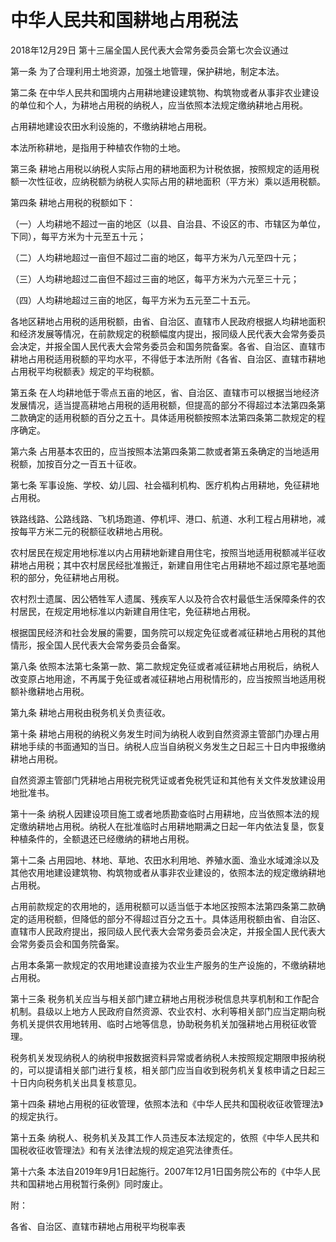 # 中华人民共和国耕地占用税法

2018年12月29日 第十三届全国人民代表大会常务委员会第七次会议通过

第一条 为了合理利用土地资源，加强土地管理，保护耕地，制定本法。

第二条 在中华人民共和国境内占用耕地建设建筑物、构筑物或者从事非农业建设的单位和个人，为耕地占用税的纳税人，应当依照本法规定缴纳耕地占用税。

占用耕地建设农田水利设施的，不缴纳耕地占用税。

本法所称耕地，是指用于种植农作物的土地。

第三条 耕地占用税以纳税人实际占用的耕地面积为计税依据，按照规定的适用税额一次性征收，应纳税额为纳税人实际占用的耕地面积（平方米）乘以适用税额。

第四条 耕地占用税的税额如下：

（一）人均耕地不超过一亩的地区（以县、自治县、不设区的市、市辖区为单位，下同），每平方米为十元至五十元；

（二）人均耕地超过一亩但不超过二亩的地区，每平方米为八元至四十元；

（三）人均耕地超过二亩但不超过三亩的地区，每平方米为六元至三十元；

（四）人均耕地超过三亩的地区，每平方米为五元至二十五元。

各地区耕地占用税的适用税额，由省、自治区、直辖市人民政府根据人均耕地面积和经济发展等情况，在前款规定的税额幅度内提出，报同级人民代表大会常务委员会决定，并报全国人民代表大会常务委员会和国务院备案。各省、自治区、直辖市耕地占用税适用税额的平均水平，不得低于本法所附《各省、自治区、直辖市耕地占用税平均税额表》规定的平均税额。

第五条 在人均耕地低于零点五亩的地区，省、自治区、直辖市可以根据当地经济发展情况，适当提高耕地占用税的适用税额，但提高的部分不得超过本法第四条第二款确定的适用税额的百分之五十。具体适用税额按照本法第四条第二款规定的程序确定。

第六条 占用基本农田的，应当按照本法第四条第二款或者第五条确定的当地适用税额，加按百分之一百五十征收。

第七条 军事设施、学校、幼儿园、社会福利机构、医疗机构占用耕地，免征耕地占用税。

铁路线路、公路线路、飞机场跑道、停机坪、港口、航道、水利工程占用耕地，减按每平方米二元的税额征收耕地占用税。

农村居民在规定用地标准以内占用耕地新建自用住宅，按照当地适用税额减半征收耕地占用税；其中农村居民经批准搬迁，新建自用住宅占用耕地不超过原宅基地面积的部分，免征耕地占用税。

农村烈士遗属、因公牺牲军人遗属、残疾军人以及符合农村最低生活保障条件的农村居民，在规定用地标准以内新建自用住宅，免征耕地占用税。

根据国民经济和社会发展的需要，国务院可以规定免征或者减征耕地占用税的其他情形，报全国人民代表大会常务委员会备案。

第八条 依照本法第七条第一款、第二款规定免征或者减征耕地占用税后，纳税人改变原占地用途，不再属于免征或者减征耕地占用税情形的，应当按照当地适用税额补缴耕地占用税。

第九条 耕地占用税由税务机关负责征收。

第十条 耕地占用税的纳税义务发生时间为纳税人收到自然资源主管部门办理占用耕地手续的书面通知的当日。纳税人应当自纳税义务发生之日起三十日内申报缴纳耕地占用税。

自然资源主管部门凭耕地占用税完税凭证或者免税凭证和其他有关文件发放建设用地批准书。

第十一条 纳税人因建设项目施工或者地质勘查临时占用耕地，应当依照本法的规定缴纳耕地占用税。纳税人在批准临时占用耕地期满之日起一年内依法复垦，恢复种植条件的，全额退还已经缴纳的耕地占用税。

第十二条 占用园地、林地、草地、农田水利用地、养殖水面、渔业水域滩涂以及其他农用地建设建筑物、构筑物或者从事非农业建设的，依照本法的规定缴纳耕地占用税。

占用前款规定的农用地的，适用税额可以适当低于本地区按照本法第四条第二款确定的适用税额，但降低的部分不得超过百分之五十。具体适用税额由省、自治区、直辖市人民政府提出，报同级人民代表大会常务委员会决定，并报全国人民代表大会常务委员会和国务院备案。

占用本条第一款规定的农用地建设直接为农业生产服务的生产设施的，不缴纳耕地占用税。

第十三条 税务机关应当与相关部门建立耕地占用税涉税信息共享机制和工作配合机制。县级以上地方人民政府自然资源、农业农村、水利等相关部门应当定期向税务机关提供农用地转用、临时占地等信息，协助税务机关加强耕地占用税征收管理。

税务机关发现纳税人的纳税申报数据资料异常或者纳税人未按照规定期限申报纳税的，可以提请相关部门进行复核，相关部门应当自收到税务机关复核申请之日起三十日内向税务机关出具复核意见。

第十四条 耕地占用税的征收管理，依照本法和《中华人民共和国税收征收管理法》的规定执行。

第十五条 纳税人、税务机关及其工作人员违反本法规定的，依照《中华人民共和国税收征收管理法》和有关法律法规的规定追究法律责任。

第十六条 本法自2019年9月1日起施行。2007年12月1日国务院公布的《中华人民共和国耕地占用税暂行条例》同时废止。

附：

各省、自治区、直辖市耕地占用税平均税率表
